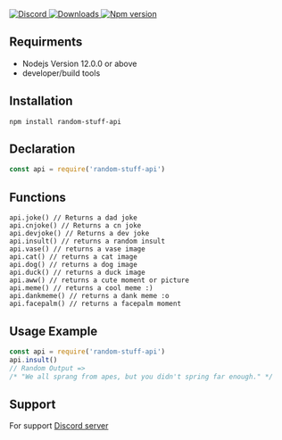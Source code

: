 <a href="https://discord.gg/y94PA8d">
<img src="https://img.shields.io/discord/690557545965813770?color=7289DA&label=Support&logo=discord&style=for-the-badge" alt="Discord">
</a>

<a href="https://www.npmjs.com/package/random-stuff-api">
<img src="https://img.shields.io/npm/dw/random-stuff-api?color=CC3534&logo=npm&style=for-the-badge" alt="Downloads">
</a>

<a href="https://www.npmjs.com/package/random-stuff-api">
<img src="https://img.shields.io/npm/v/random-stuff-api?color=red&label=Version&logo=npm&style=for-the-badge" alt="Npm version">
</a>

## Requirments
* Nodejs Version 12.0.0 or above
* developer/build tools

## Installation
```
npm install random-stuff-api
```

## Declaration
```javascript
const api = require('random-stuff-api')
```

## Functions
```javacrpt
api.joke() // Returns a dad joke
api.cnjoke() // Returns a cn joke
api.devjoke() // Returns a dev joke
api.insult() // returns a random insult 
api.vase() // returns a vase image 
api.cat() // returns a cat image 
api.dog() // returns a dog image 
api.duck() // returns a duck image 
api.aww() // returns a cute moment or picture 
api.meme() // returns a cool meme :)
api.dankmeme() // returns a dank meme :o
api.facepalm() // returns a facepalm moment
```

## Usage Example
```javascript
const api = require('random-stuff-api')
api.insult()
// Random Output =>
/* "We all sprang from apes, but you didn't spring far enough." */
```
## Support
For support [Discord server](https://pgamerx.com/discord)
